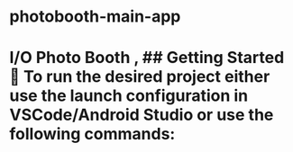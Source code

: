 # photobooth-main-app
# I/O Photo Booth  , ## Getting Started 🚀  To run the desired project either use the launch configuration in VSCode/Android Studio or use the following commands:
